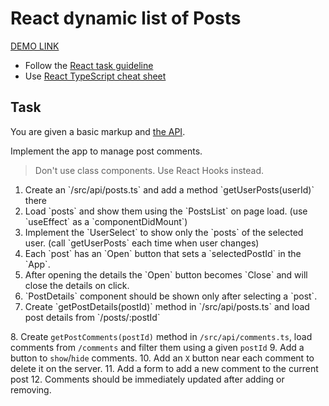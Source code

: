 # React dynamic list of Posts
  [DEMO LINK](https://presidentcomanch.github.io/react_dynamic-list-of-posts/)
- Follow the [React task guideline](https://github.com/mate-academy/react_task-guideline#react-tasks-guideline)
- Use [React TypeScript cheat sheet](https://mate-academy.github.io/fe-program/js/extra/react-typescript)

## Task
You are given a basic markup and [the API](https://mate-academy.github.io/fe-students-api/).

Implement the app to manage post comments.

> Don't use class components. Use React Hooks instead.

1. <!-- done --> Create an `/src/api/posts.ts` and add a method `getUserPosts(userId)` there
2. <!-- done --> Load `posts` and show them using the `PostsList` on page load. (use `useEffect` as a `componentDidMount`)
3. <!-- done --> Implement the `UserSelect` to show only the `posts` of the selected user. (call `getUserPosts` each time when user changes)
4. <!-- done --> Each `post` has an `Open` button that sets a `selectedPostId` in the `App`.
5. <!-- done --> After opening the details the `Open` button becomes `Close` and will close the details on click.
6. <!-- done --> `PostDetails` component should be shown only after selecting a `post`.
7. <!-- done --> Create `getPostDetails(postId)` method in `/src/api/posts.ts` and load post details from `/posts/:postId`
8.<!-- done --> Create `getPostComments(postId)` method in `/src/api/comments.ts`, load comments from `/comments` and filter them using a given `postId`
9.<!-- done --> Add a button to `show`/`hide` comments.
10.<!-- done --> Add an `X` button near each comment to delete it on the server.
11.<!-- done --> Add a form to add a new comment to the current post
12.<!-- done --> Comments should be immediately updated after adding or removing.

